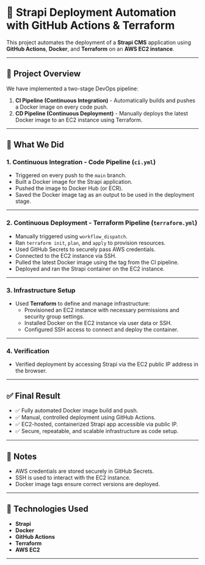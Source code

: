 # 🚀 Strapi Deployment Automation with GitHub Actions & Terraform

This project automates the deployment of a **Strapi CMS** application using **GitHub Actions**, **Docker**, and **Terraform** on an **AWS EC2 instance**.

---

## 📁 Project Overview

We have implemented a two-stage DevOps pipeline:

1. **CI Pipeline (Continuous Integration)** - Automatically builds and pushes a Docker image on every code push.
2. **CD Pipeline (Continuous Deployment)** - Manually deploys the latest Docker image to an EC2 instance using Terraform.

---

## 🔨 What We Did

### 1. Continuous Integration - Code Pipeline (`ci.yml`)
- Triggered on every push to the `main` branch.
- Built a Docker image for the Strapi application.
- Pushed the image to Docker Hub (or ECR).
- Saved the Docker image tag as an output to be used in the deployment stage.

---

### 2. Continuous Deployment - Terraform Pipeline (`terraform.yml`)
- Manually triggered using `workflow_dispatch`.
- Ran `terraform init`, `plan`, and `apply` to provision resources.
- Used GitHub Secrets to securely pass AWS credentials.
- Connected to the EC2 instance via SSH.
- Pulled the latest Docker image using the tag from the CI pipeline.
- Deployed and ran the Strapi container on the EC2 instance.

---

### 3. Infrastructure Setup
- Used **Terraform** to define and manage infrastructure:
  - Provisioned an EC2 instance with necessary permissions and security group settings.
  - Installed Docker on the EC2 instance via user data or SSH.
  - Configured SSH access to connect and deploy the container.

---

### 4. Verification
- Verified deployment by accessing Strapi via the EC2 public IP address in the browser.

---

## ✅ Final Result

- ✅ Fully automated Docker image build and push.
- ✅ Manual, controlled deployment using GitHub Actions.
- ✅ EC2-hosted, containerized Strapi app accessible via public IP.
- ✅ Secure, repeatable, and scalable infrastructure as code setup.

---

## 🔐 Notes

- AWS credentials are stored securely in GitHub Secrets.
- SSH is used to interact with the EC2 instance.
- Docker image tags ensure correct versions are deployed.

---

## 📌 Technologies Used

- **Strapi**
- **Docker**
- **GitHub Actions**
- **Terraform**
- **AWS EC2**

---
